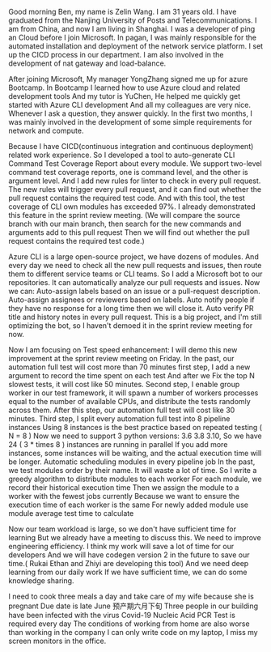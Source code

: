 Good morning Ben, my name is Zelin Wang. I am 31 years old.
I have graduated from the Nanjing University of Posts and Telecommunications.
I am from China, and now I am living in Shanghai.
I was a developer of ping an Cloud before I join Microsoft.
In pagan, I was mainly responsible for the automated installation and deployment of the network service platform.
I set up the CICD process in our department.
I am also involved in the development of nat gateway and load-balance.

After joining Microsoft,
My manager YongZhang signed me up for azure Bootcamp.
In Bootcamp I learned how to use Azure cloud and related development tools
And my tutor is YuChen, He helped me quickly get started with Azure CLI development
And all my colleagues are very nice. Whenever I ask a question, they answer quickly.
In the first two months, I was mainly involved in the development of some simple requirements for network and compute.

Because I have CICD(continuous integration and continuous deployment) related work experience.
So I developed a tool to auto-generate CLI Command Test Coverage Report about every module.
We support two-level command test coverage reports, one is command level, and the other is argument level.
And I add new rules for linter to check in every pull request.
The new rules will trigger every pull request, and it can find out whether the pull request contains the required test code.
And with this tool, the test coverage of CLI own modules has exceeded 97%.
I already demonstrated this feature in the sprint review meeting.
(We will compare the source branch with our main branch, then search for the new commands and arguments add to this pull request
Then we will find out whether the pull request contains the required test code.)

Azure CLI is a large open-source project, we have dozens of modules.
And every day we need to check all the new pull requests and issues, then route them to different service teams or CLI teams.
So I add a Microsoft bot to our repositories.
It can automatically analyze our pull requests and issues.
Now we can:
Auto-assign labels based on an issue or a pull-request description.
Auto-assign assignees or reviewers based on labels.
Auto notify people if they have no response for a long time then we will close it.
Auto verify PR title and history notes in every pull request.
This is a big project, and I'm still optimizing the bot, so I haven't demoed it in the sprint review meeting for now.

Now I am focusing on Test speed enhancement:
I will demo this new improvement at the sprint review meeting on Friday.
In the past, our automation full test will cost more than 70 minutes
first step, 
I add a new argument to record the time spent on each test
And after we Fix the top N slowest tests, it will cost like 50 minutes.
Second step, 
I enable group worker in our test framework, it will spawn a number of workers processes equal to the number of available CPUs, and distribute the tests randomly across them.
After this step, our automation full test will cost like 30 minutes.
Third step,
I split every automation full test into 8 pipeline instances
Using 8 instances is the best practice based on repeated testing ( N = 8 )
Now we need to support 3 python versions: 3.6 3.8 3.10, So we have 24 ( 3 * times 8 ) instances are running in parallel
If you add more instances, some instances will be waiting, and the actual execution time will be longer.
Automatic scheduling modules in every pipeline job
In the past, we test modules order by their name. It will waste a lot of time.
So I write a greedy algorithm to distribute modules to each worker
For each module, we record their historical execution time
Then we assign the module to a worker with the fewest jobs currently
Because we want to ensure the execution time of each worker is the same
For newly added module use module average test time to calculate


Now our team workload is large, so we don't have sufficient time for learning
But we already have a meeting to discuss this.
We need to improve engineering efficiency.
I think my work will save a lot of time for our developers
And we will have codegen version 2 in the future to save our time.( Rukai Ethan and Zhiyi are developing this tool)
And we need deep learning from our daily work
If we have sufficient time, we can do some knowledge sharing.

I need to cook three meals a day and take care of my wife because she is pregnant
Due date is late June 预产期六月下旬
Three people in our building have been infected with the virus
Covid-19 Nucleic Acid PCR Test is required every day
The conditions of working from home are also worse than working in the company
I can only write code on my laptop, I miss my screen monitors in the office.
